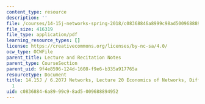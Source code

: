 ```yaml
---
content_type: resource
description: ''
file: /courses/14-15j-networks-spring-2018/c08368846a8999c98ad5009688894952_MIT14_15JS18_lec20.pdf
file_size: 416319
file_type: application/pdf
learning_resource_types: []
license: https://creativecommons.org/licenses/by-nc-sa/4.0/
ocw_type: OCWFile
parent_title: Lecture and Recitation Notes
parent_type: CourseSection
parent_uid: 9f4e8596-124d-1608-f9e6-b335a917765a
resourcetype: Document
title: 14.15J / 6.207J Networks, Lecture 20 Economics of Networks, Diffusion Part
  1
uid: c0836884-6a89-99c9-8ad5-009688894952
---
```

